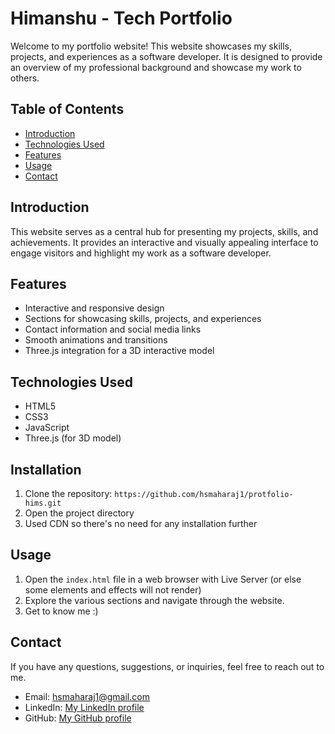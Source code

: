 
# Himanshu - Tech Portfolio

Welcome to my portfolio website! This website showcases my skills, projects, and experiences as a software developer. It is designed to provide an overview of my professional background and showcase my work to others.

## Table of Contents

- [Introduction](#introduction)
- [Technologies Used](#technologies-used)
- [Features](#features)
- [Usage](#usage)
- [Contact](#contact)

## Introduction

This website serves as a central hub for presenting my projects, skills, and achievements. It provides an interactive and visually appealing interface to engage visitors and highlight my work as a software developer.

## Features

- Interactive and responsive design
- Sections for showcasing skills, projects, and experiences
- Contact information and social media links
- Smooth animations and transitions
- Three.js integration for a 3D interactive model

## Technologies Used

- HTML5
- CSS3
- JavaScript
- Three.js (for 3D model)

## Installation

1. Clone the repository: `https://github.com/hsmaharaj1/protfolio-hims.git`
2. Open the project directory
3. Used CDN so there's no need for any installation further

## Usage

1. Open the `index.html` file in a web browser with Live Server (or else some elements and effects will not render)
2. Explore the various sections and navigate through the website.
3. Get to know me :)


## Contact

If you have any questions, suggestions, or inquiries, feel free to reach out to me.

- Email: hsmaharaj1@gmail.com
- LinkedIn: [My LinkedIn profile](https://www.linkedin.com/in/himanshu-sekhar-maharaj1/)
- GitHub: [My GitHub profile](https://github.com/hsmaharaj1)
